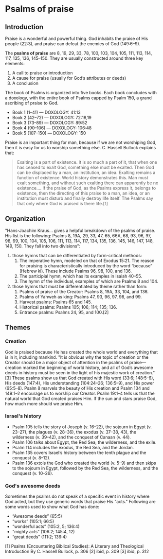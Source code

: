 # Psalms of praise

## Introduction

Praise is a wonderful and powerful thing. God inhabits the praise of His people (22:3), and praise can defeat the enemies of God (149:6–9).

The **psalms of praise** are 8, 19, 29, 33, 78, 100, 103, 104, 105, 111, 113, 114, 117, 135, 136, 145–150. They are usually constructed around three key elements: 

1. A call to praise or introduction
2. A cause for praise (usually for God’s attributes or deeds)
3. A conclusion

The book of Psalms is organized into five books. Each book concludes with a doxology, with the entire book of Psalms capped by Psalm 150, a grand ascribing of praise to God.

* Book 1 (1–41) — DOXOLOGY: 41:13 
* Book 2 (42–72) — DOXOLOGY: 72:18,19 
* Book 3 (73–89) — DOXOLOGY: 89:52
* Book 4 (90–106) — DOXOLOGY: 106:48
* Book 5 (107–150) — DOXOLOGY: 150

Praise is an important thing for man, because if we are not worshiping God, then it is easy for us to worship something else. C. Hassell Bullock explains that:

> Exalting is a part of existence. It is so much a part of it, that when one has ceased to exalt God, something else must be exalted. Then God can be displaced by a man, an institution, an idea. Exalting remains a function of existence. World history demonstrates this. Man must exalt something, and without such exalting there can apparently be no existence.... If the praise of God, as the Psalms express it, belongs to existence, then the directing of this praise to a man, an idea, or an institution must disturb and finally destroy life itself. The Psalms say that only where God is praised is there life.[1]

## Organization

"Hans-Joachim Kraus... gives a helpful breakdown of the psalms of praise. His list is the following: Psalms 8, 19A, 29, 33, 47, 65, 66A, 68, 93, 96, 97, 98, 99, 100, 104, 105, 106, 111, 113, 114, 117, 134, 135, 136, 145, 146, 147, 148, 149, 150. They fall into two divisions": 

1. those hymns that can be differentiated by form-critical methods:
	1. The imperative hymn, modeled on that of Exodus 15:21. The reason for praising is characteristically introduced by the word “because” (Hebrew ki). These include Psalms 96, 98, 100, and 136. 
	2. The participial hymn, which has its examples in Isaiah 40–55. 
	3. The hymn of the individual, examples of which are Psalms 8 and 104. 
2. those hymns that must be differentiated by theme rather than form: 
	1. Psalms of praise of the Creator: Psalms 8, 19A, 33, 104, and 136. 
	2. Psalms of Yahweh as king: Psalms 47, 93, 96, 97, 98, and 99. 
	3. Harvest psalms: Psalms 65 and 145. 
	4. Historical psalms: Psalms 105; 106; 114; 135; 136. 
	5. Entrance psalms: Psalms 24, 95, and 100.[2]

<!--This section is copied verbatim from the source listed. It should be reworked so that it is more original, at least in it's wording.-->

## Themes

### Creation

God is praised because He has created the whole world and everything that is in it, including mankind. "It is obvious why the topic of creation or the Creator should be a major object of attention in the psalms of praise—creation marked the beginning of world history, and all of God’s awesome deeds in history must be seen in the light of his majestic work of creation."[3] These psalms show us that God created with His word (33:6; 148:5–6), His deeds (147:4), His understanding (104:24–26; 136:5–9), and His power (65:5–8). Psalm 8 marvels the beauty of His creation and Psalm 134 and 149:1–2 encourage us to worship our Creator. Psalm 19:1–4 tells us that the natural world that God created praises Him. If the sun and stars praise God, how much more should we praise Him.

### Israel's history

* Psalm 105 tells the story of Joseph (v. 16–22), the sojourn in Egypt (v. 23–27), the plagues (v. 28–36), the exodus (v. 37–38, 43), the wilderness (v. 39–42), and the conquest of Canaan (v. 44). 
* Psalm 106 talks about Egypt, the Red Sea, the wilderness, and the exile. 
* Psalm 114 includes the exodus, the Red Sea, and the Jordan. 
* Psalm 135 covers Israel’s history between the tenth plague and the conquest (v. 8–12). 
* Psalm 136 extols the God who created the world (v. 5–9) and then skips to the sojourn in Egypt, followed by the Red Sea, the wilderness, and the conquest (v. 10–26).

### God's awesome deeds

Sometimes the psalms do not speak of a specific event in history where God acted, but they use generic words that praise His "acts." Following are some words used to show what God has done:

* “Awesome deeds” (65:5)
* “works” (105:1; 66:5)
* “wonderful acts” (105:2, 5; 136:4)
* “mighty acts” (106:2; 145:4, 12)
* “great deeds” (111:2; 136:4)

[1] Psalms (Encountering Biblical Studies): A Literary and Theological Introduction By C. Hassell Bullock, p. 306
[2] ibid, p. 309
[3] ibid, p. 312

<!-- It is difficult to identify the life situation of these psalms. Some may have been written specifically for temple worship (for example, Ps 136), while others were personal expressions of gratitude for God’s mighty deeds and goodness (perhaps Ps 8), and later incorporated in temple worship, if they were incorporated at all. We should not assume that all of the psalms were used in the temple. In a sense the psalms were the “hymnbook” of the temple, but not in the sense that a modern hymnbook is written for the express purpose of worship in the church. The Psalter was a book of corporate and private worship. The psalms were written both for private and public use, and psalms in each category moved in the other direction, from private to public, and from public to private. ---Encountering the Bible, p. 309-->